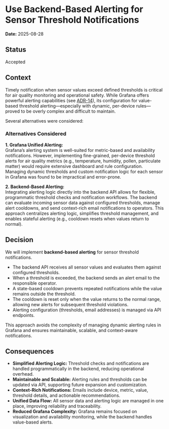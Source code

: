 # Use Backend-Based Alerting for Sensor Threshold Notifications

**Date:** 2025-08-28

## Status

Accepted

## Context

Timely notification when sensor values exceed defined thresholds is critical for air quality monitoring and operational safety. While Grafana offers powerful alerting capabilities (see [ADR-14](0014-use-grafana-alerting-for-sensor-availability-notifications.md)), its configuration for value-based threshold alerting—especially with dynamic, per-device rules—proved to be overly complex and difficult to maintain.

Several alternatives were considered:

### Alternatives Considered

**1. Grafana Unified Alerting:**  
Grafana’s alerting system is well-suited for metric-based and availability notifications. However, implementing fine-grained, per-device threshold alerts for air quality metrics (e.g., temperature, humidity, pollen, particulate matter) would require extensive dashboard and rule configuration. Managing dynamic thresholds and custom notification logic for each sensor in Grafana was found to be impractical and error-prone.

**2. Backend-Based Alerting:**  
Integrating alerting logic directly into the backend API allows for flexible, programmatic threshold checks and notification workflows. The backend can evaluate incoming sensor data against configured thresholds, manage alert cooldowns, and send context-rich email notifications to operators. This approach centralizes alerting logic, simplifies threshold management, and enables stateful alerting (e.g., cooldown resets when values return to normal).

## Decision

We will implement **backend-based alerting** for sensor threshold notifications.

- The backend API receives all sensor values and evaluates them against configured thresholds.
- When a threshold is exceeded, the backend sends an alert email to the responsible operator.
- A state-based cooldown prevents repeated notifications while the value remains outside the threshold.
- The cooldown is reset only when the value returns to the normal range, allowing new alerts for subsequent threshold violations.
- Alerting configuration (thresholds, email addresses) is managed via API endpoints.

This approach avoids the complexity of managing dynamic alerting rules in Grafana and ensures maintainable, scalable, and context-aware notifications.

## Consequences

* **Simplified Alerting Logic:** Threshold checks and notifications are handled programmatically in the backend, reducing operational overhead.
* **Maintainable and Scalable:** Alerting rules and thresholds can be updated via API, supporting future expansion and customization.
* **Context-Rich Notifications:** Emails include device, metric, value, threshold details, and actionable recommendations.
* **Unified Data Flow:** All sensor data and alerting logic are managed in one place, improving reliability and traceability.
* **Reduced Grafana Complexity:** Grafana remains focused on visualization and availability monitoring, while the backend handles value-based alerts.